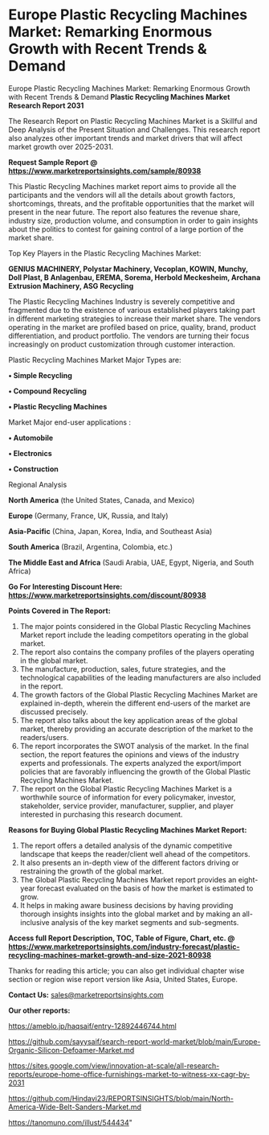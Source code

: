 # Europe Plastic Recycling Machines Market: Remarking Enormous Growth with Recent Trends & Demand
 Europe Plastic Recycling Machines Market: Remarking Enormous Growth with Recent Trends & Demand
<strong>Plastic Recycling Machines Market Research Report 2031</strong>

The Research Report on Plastic Recycling Machines Market is a Skillful and Deep Analysis of the Present Situation and Challenges. This research report also analyzes other important trends and market drivers that will affect market growth over 2025-2031.

<strong>Request Sample Report @ <a href=https://www.marketreportsinsights.com/sample/80938>https://www.marketreportsinsights.com/sample/80938</a></strong>

This Plastic Recycling Machines market report aims to provide all the participants and the vendors will all the details about growth factors, shortcomings, threats, and the profitable opportunities that the market will present in the near future. The report also features the revenue share, industry size, production volume, and consumption in order to gain insights about the politics to contest for gaining control of a large portion of the market share.

Top Key Players in the Plastic Recycling Machines Market:

<strong>GENIUS MACHINERY, Polystar Machinery, Vecoplan, KOWIN, Munchy, Doll Plast, B Anlagenbau, EREMA, Sorema, Herbold Meckesheim, Archana Extrusion Machinery, ASG Recycling</strong>

The Plastic Recycling Machines Industry is severely competitive and fragmented due to the existence of various established players taking part in different marketing strategies to increase their market share. The vendors operating in the market are profiled based on price, quality, brand, product differentiation, and product portfolio. The vendors are turning their focus increasingly on product customization through customer interaction.

Plastic Recycling Machines Market Major Types are:

<strong>• Simple Recycling

• Compound Recycling

• Plastic Recycling Machines</strong>

Market Major end-user applications :

<strong>• Automobile

• Electronics

• Construction</strong>

Regional Analysis

</u><strong><b>North America</b></strong> (the United States, Canada, and Mexico)

<strong><b>Europe </b></strong>(Germany, France, UK, Russia, and Italy)

<strong><b>Asia-Pacific</b></strong> (China, Japan, Korea, India, and Southeast Asia)

<strong><b>South America</b></strong> (Brazil, Argentina, Colombia, etc.)

<strong><b>The Middle East and Africa</b></strong> (Saudi Arabia, UAE, Egypt, Nigeria, and South Africa)

<strong>Go For Interesting Discount Here: <a href=https://www.marketreportsinsights.com/discount/80938>https://www.marketreportsinsights.com/discount/80938</a></strong>

<strong>Points Covered in The Report:</strong>
<ol>
  <li>The major points considered in the Global Plastic Recycling Machines Market report include the leading competitors operating in the global market.</li>
  <li>The report also contains the company profiles of the players operating in the global market.</li>
  <li>The manufacture, production, sales, future strategies, and the technological capabilities of the leading manufacturers are also included in the report.</li>
  <li>The growth factors of the Global Plastic Recycling Machines Market are explained in-depth, wherein the different end-users of the market are discussed precisely.</li>
  <li>The report also talks about the key application areas of the global market, thereby providing an accurate description of the market to the readers/users.</li>
  <li>The report incorporates the SWOT analysis of the market. In the final section, the report features the opinions and views of the industry experts and professionals. The experts analyzed the export/import policies that are favorably influencing the growth of the Global Plastic Recycling Machines Market.</li>
  <li>The report on the Global Plastic Recycling Machines Market is a worthwhile source of information for every policymaker, investor, stakeholder, service provider, manufacturer, supplier, and player interested in purchasing this research document.</li>
</ol>
<strong>Reasons for Buying Global Plastic Recycling Machines Market Report:</strong>

<ol>
  <li>The report offers a detailed analysis of the dynamic competitive landscape that keeps the reader/client well ahead of the competitors.</li>
  <li>It also presents an in-depth view of the different factors driving or restraining the growth of the global market.</li>
  <li>The Global Plastic Recycling Machines Market report provides an eight-year forecast evaluated on the basis of how the market is estimated to grow.</li>
  <li>It helps in making aware business decisions by having providing thorough insights insights into the global market and by making an all-inclusive analysis of the key market segments and sub-segments.</li>
</ol>
<strong>Access full Report Description, TOC, Table of Figure, Chart, etc. @ <a href=https://www.marketreportsinsights.com/industry-forecast/plastic-recycling-machines-market-growth-and-size-2021-80938>https://www.marketreportsinsights.com/industry-forecast/plastic-recycling-machines-market-growth-and-size-2021-80938</a></strong>


Thanks for reading this article; you can also get individual chapter wise section or region wise report version like Asia, United States, Europe.

<strong>Contact Us:</strong>
sales@marketreportsinsights.com

<strong>Our other reports:</strong>

<a href=https://ameblo.jp/haqsaif/entry-12892446744.html>https://ameblo.jp/haqsaif/entry-12892446744.html</a>

<a href=https://github.com/sayysaif/search-report-world-market/blob/main/Europe-Organic-Silicon-Defoamer-Market.md>https://github.com/sayysaif/search-report-world-market/blob/main/Europe-Organic-Silicon-Defoamer-Market.md</a>

<a href=https://sites.google.com/view/innovation-at-scale/all-research-reports/europe-home-office-furnishings-market-to-witness-xx-cagr-by-2031>https://sites.google.com/view/innovation-at-scale/all-research-reports/europe-home-office-furnishings-market-to-witness-xx-cagr-by-2031</a>

<a href=https://github.com/Hindavi23/REPORTSINSIGHTS/blob/main/North-America-Wide-Belt-Sanders-Market.md>https://github.com/Hindavi23/REPORTSINSIGHTS/blob/main/North-America-Wide-Belt-Sanders-Market.md</a>

<a href=https://tanomuno.com/illust/544434>https://tanomuno.com/illust/544434</a>"

